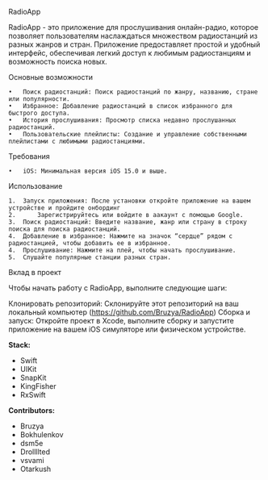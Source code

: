 RadioApp

RadioApp - это приложение для прослушивания онлайн-радио, которое позволяет пользователям наслаждаться множеством радиостанций из разных жанров и стран. Приложение предоставляет простой и удобный интерфейс, обеспечивая легкий доступ к любимым радиостанциям и возможность поиска новых.

Основные возможности

	•	Поиск радиостанций: Поиск радиостанций по жанру, названию, стране или популярности.
	•	Избранное: Добавление радиостанций в список избранного для быстрого доступа.
	•	История прослушивания: Просмотр списка недавно прослушанных радиостанций.
	•	Пользовательские плейлисты: Создание и управление собственными плейлистами с любимыми радиостанциями.

Требования

	•	iOS: Минимальная версия iOS 15.0 и выше.

Использование

	1.	Запуск приложения: После установки откройте приложение на вашем устройстве и пройдите онбординг
    2.      Зарегистрируйтесь или войдите в аакаунт с помощью Google.
	3.	Поиск радиостанций: Введите название, жанр или страну в строку поиска для поиска радиостанций.
	4.	Добавление в избранное: Нажмите на значок “сердце” рядом с радиостанцией, чтобы добавить ее в избранное.
	4.	Прослушивание: Нажмите на плей, чтобы начать прослушивание.
	5.	Слушайте популярные станции разных стран.

Вклад в проект

Чтобы начать работу с RadioApp, выполните следующие шаги:

 Клонировать репозиторий: Склонируйте этот репозиторий на ваш локальный компьютер (https://github.com/Bruzya/RadioApp)
 Сборка и запуск: Откройте проект в Xcode, выполните сборку и запустите приложение на вашем iOS симуляторе или физическом устройстве.

 **Stack:**

 * Swift
 * UIKit
 * SnapKit
 * KingFisher
 * RxSwift

 **Contributors:**

 * Bruzya
 * Bokhulenkov
 * dsm5e
 * Drollllted
 * vsvami
 * Otarkush
